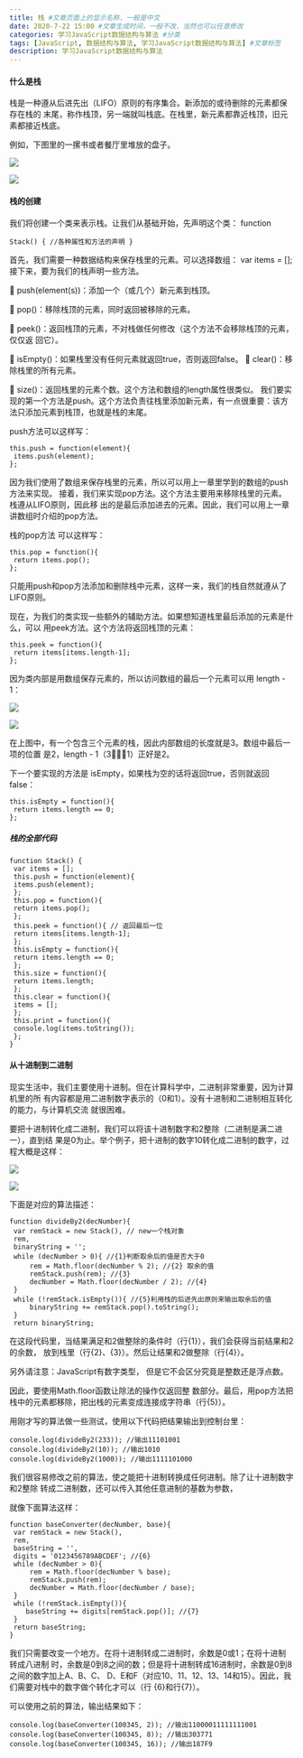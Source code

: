 ```yaml
---
title: 栈 #文章页面上的显示名称，一般是中文
date: 2020-7-22 15:00 #文章生成时间，一般不改，当然也可以任意修改
categories: 学习JavaScript数据结构与算法 #分类
tags: [JavaScript, 数据结构与算法, 学习JavaScript数据结构与算法] #文章标签
description: 学习JavaScript数据结构与算法
---
```


#### 什么是栈

栈是一种遵从后进先出（LIFO）原则的有序集合。新添加的或待删除的元素都保存在栈的 末尾，称作栈顶，另一端就叫栈底。在栈里，新元素都靠近栈顶，旧元素都接近栈底。 

例如，下图里的一摞书或者餐厅里堆放的盘子。

![](/images/js3-2.png)

![](E:\1244832273.github.io\themes\next\source\images\js3-2.png)

#### 栈的创建

我们将创建一个类来表示栈。让我们从基础开始，先声明这个类： function 

```
Stack() { //各种属性和方法的声明 } 
```

首先，我们需要一种数据结构来保存栈里的元素。可以选择数组： var items = []; 接下来，要为我们的栈声明一些方法。

  push(element(s))：添加一个（或几个）新元素到栈顶。

  pop()：移除栈顶的元素，同时返回被移除的元素。 

 peek()：返回栈顶的元素，不对栈做任何修改（这个方法不会移除栈顶的元素，仅仅返 回它）。 

 isEmpty()：如果栈里没有任何元素就返回true，否则返回false。  clear()：移除栈里的所有元素。 

 size()：返回栈里的元素个数。这个方法和数组的length属性很类似。 我们要实现的第一个方法是push。这个方法负责往栈里添加新元素，有一点很重要：该方 法只添加元素到栈顶，也就是栈的末尾。

push方法可以这样写：

```
this.push = function(element){
 items.push(element);
};
```

因为我们使用了数组来保存栈里的元素，所以可以用上一章里学到的数组的push方法来实现。 接着，我们来实现pop方法。这个方法主要用来移除栈里的元素。栈遵从LIFO原则，因此移 出的是最后添加进去的元素。因此，我们可以用上一章讲数组时介绍的pop方法。

栈的pop方法 可以这样写：

```
this.pop = function(){
 return items.pop();
}; 
```

只能用push和pop方法添加和删除栈中元素，这样一来，我们的栈自然就遵从了LIFO原则。 

现在，为我们的类实现一些额外的辅助方法。如果想知道栈里最后添加的元素是什么，可以 用peek方法。这个方法将返回栈顶的元素：

```
this.peek = function(){
 return items[items.length-1];
}; 

```

因为类内部是用数组保存元素的，所以访问数组的最后一个元素可以用 length - 1：

![](/images/js3-1.png)

![](E:\1244832273.github.io\themes\next\source\images\js3-1.png)

在上图中，有一个包含三个元素的栈，因此内部数组的长度就是3。数组中最后一项的位置 是2，length - 1（31）正好是2。 

下一个要实现的方法是 isEmpty，如果栈为空的话将返回true，否则就返回false：

```
this.isEmpty = function(){
 return items.length == 0;
}; 
```

##### 栈的全部代码

```
function Stack() {
 var items = [];
 this.push = function(element){
 items.push(element);
 };
 this.pop = function(){
 return items.pop();
 };
 this.peek = function(){ // 返回最后一位
 return items[items.length-1];
 };
 this.isEmpty = function(){
 return items.length == 0;
 };
 this.size = function(){
 return items.length;
 };
 this.clear = function(){
 items = [];
 };
 this.print = function(){
 console.log(items.toString());
 };
} 
```

#### 从十进制到二进制

现实生活中，我们主要使用十进制。但在计算科学中，二进制非常重要，因为计算机里的所 有内容都是用二进制数字表示的（0和1）。没有十进制和二进制相互转化的能力，与计算机交流 就很困难。 

要把十进制转化成二进制，我们可以将该十进制数字和2整除（二进制是满二进一），直到结 果是0为止。举个例子，把十进制的数字10转化成二进制的数字，过程大概是这样：

![](/images/js3-3.png)

![](E:\1244832273.github.io\themes\next\source\images\js3-3.png)

下面是对应的算法描述：

```
function divideBy2(decNumber){
 var remStack = new Stack(), // new一个栈对象
 rem,
 binaryString = '';
 while (decNumber > 0){ //{1}判断取余后的值是否大于0
     rem = Math.floor(decNumber % 2); //{2} 取余的值
     remStack.push(rem); //{3} 
     decNumber = Math.floor(decNumber / 2); //{4}
 }
 while (!remStack.isEmpty()){ //{5}利用栈的后进先出原则来输出取余后的值
	 binaryString += remStack.pop().toString();
 }
 return binaryString; 
```

在这段代码里，当结果满足和2做整除的条件时（行{1}），我们会获得当前结果和2的余数， 放到栈里（行{2}、{3}）。然后让结果和2做整除（行{4}）。

另外请注意：JavaScript有数字类型， 但是它不会区分究竟是整数还是浮点数。

因此，要使用Math.floor函数让除法的操作仅返回整 数部分。最后，用pop方法把栈中的元素都移除，把出栈的元素变成连接成字符串（行{5}）。 

用刚才写的算法做一些测试，使用以下代码把结果输出到控制台里：

```
console.log(divideBy2(233)); //输出11101001
console.log(divideBy2(10)); //输出1010
console.log(divideBy2(1000)); //输出1111101000 
```

我们很容易修改之前的算法，使之能把十进制转换成任何进制。除了让十进制数字和2整除 转成二进制数，还可以传入其他任意进制的基数为参数，

就像下面算法这样：

```
function baseConverter(decNumber, base){
 var remStack = new Stack(),
 rem,
 baseString = '',
 digits = '0123456789ABCDEF'; //{6}
 while (decNumber > 0){
     rem = Math.floor(decNumber % base);
     remStack.push(rem);
     decNumber = Math.floor(decNumber / base);
 }
 while (!remStack.isEmpty()){
 	baseString += digits[remStack.pop()]; //{7}
 }
 return baseString;
} 
```

我们只需要改变一个地方。在将十进制转成二进制时，余数是0或1；在将十进制转成八进制 时，余数是0到8之间的数；但是将十进制转成16进制时，余数是0到8之间的数字加上A、B、C、 D、E和F（对应10、11、12、13、14和15）。因此，我们需要对栈中的数字做个转化才可以（行 {6}和行{7}）。

可以使用之前的算法，输出结果如下：

```
console.log(baseConverter(100345, 2)); //输出11000011111111001
console.log(baseConverter(100345, 8)); //输出303771
console.log(baseConverter(100345, 16)); //输出187F9 
```

